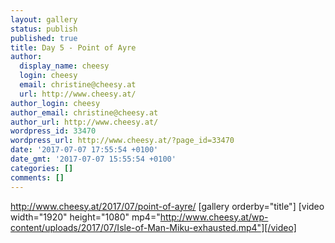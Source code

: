 ```yaml
---
layout: gallery
status: publish
published: true
title: Day 5 - Point of Ayre
author:
  display_name: cheesy
  login: cheesy
  email: christine@cheesy.at
  url: http://www.cheesy.at/
author_login: cheesy
author_email: christine@cheesy.at
author_url: http://www.cheesy.at/
wordpress_id: 33470
wordpress_url: http://www.cheesy.at/?page_id=33470
date: '2017-07-07 17:55:54 +0100'
date_gmt: '2017-07-07 15:55:54 +0100'
categories: []
comments: []
---
```

http://www.cheesy.at/2017/07/point-of-ayre/
[gallery orderby="title"]
[video width="1920" height="1080" mp4="http://www.cheesy.at/wp-content/uploads/2017/07/Isle-of-Man-Miku-exhausted.mp4"][/video]
